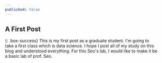 ```yaml
---
published: false
---
```

## A First Post

{: .box-success}
This is my first post as a graduate student.
I'm going to take a first class which is data science. 
I hope I post all of my study on this blog and understood everything. For this Seo's lab, I would like to make it be a basic lab of prof. Seo.
